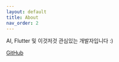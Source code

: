 ```yaml
---
layout: default
title: About
nav_order: 2
---
```


AI, Flutter 및 이것저것 관심있는 개발자입니다 :)

[GitHub](https://github.com/sangohkim)
